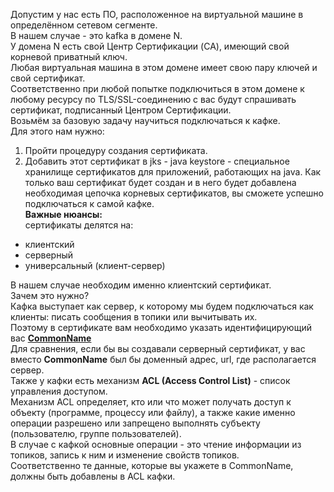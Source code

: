 Допустим у нас есть ПО, расположенное на виртуальной машине в определённом сетевом сегменте.<br>
В нашем случае - это kafka в домене N.<br>
У домена N есть свой Центр Сертификации (CA), имеющий свой корневой приватный ключ.<br>
Любая виртуальная машина в этом домене имеет свою пару ключей и свой сертификат.<br>
Соответственно при любой попытке подключиться в этом домене к любому ресурсу по TLS/SSL-соединению с вас будут спрашивать сертификат, подписанный Центром Сертификации.<br>
Возьмём за базовую задачу научиться подключаться к кафке.<br>
Для этого нам нужно:
1. Пройти процедуру создания сертификата.
2. Добавить этот сертификат в jks - java keystore - специальное хранилище сертификатов для приложений, работающих на java.
Как только ваш сертификат будет создан и в него будет добавлена необходимая цепочка корневых сертификатов, вы сможете успешно подключаться к самой кафке.<br>
**Важные нюансы:**<br>
сертификаты делятся на:
* клиентский
* серверный
* универсальный (клиент-сервер)

В нашем случае необходим именно клиентский сертификат.<br>
Зачем это нужно?<br>
Кафка выступает как сервер, к которому мы будем подключаться как клиенты: писать сообщения в топики или вычитывать их.<br>
Поэтому в сертификате вам необходимо указать идентифицирующий вас [**CommonName**](tls_glossary.md)<br>
Для сравнения, если бы вы создавали серверный сертификат, у вас вместо **CommonName** был бы доменный адрес, url, где располагается сервер.<br>
Также у кафки есть механизм **ACL (Access Control List)** - список управления доступом.<br>
Механизм ACL определяет, кто или что может получать доступ к объекту (программе, процессу или файлу), а также какие именно операции разрешено или запрещено выполнять субъекту (пользователю, группе пользователей).<br>
В случае с кафкой основные операции - это чтение информации из топиков, запись к ним и изменение свойств топиков.<br>
Соответственно те данные, которые вы укажете в CommonName, должны быть добавлены в ACL кафки.
